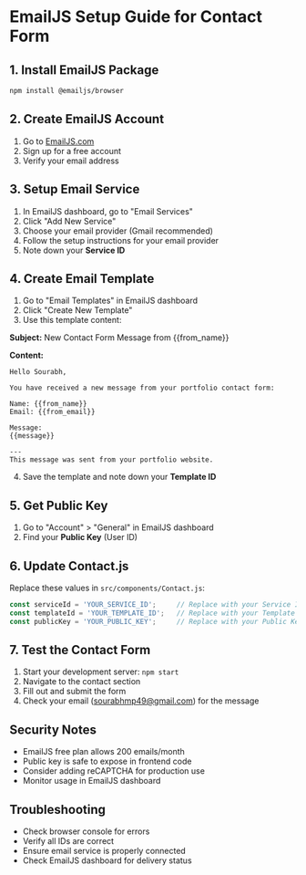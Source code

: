# EmailJS Setup Guide for Contact Form

## 1. Install EmailJS Package
```bash
npm install @emailjs/browser
```

## 2. Create EmailJS Account
1. Go to [EmailJS.com](https://www.emailjs.com/)
2. Sign up for a free account
3. Verify your email address

## 3. Setup Email Service
1. In EmailJS dashboard, go to "Email Services"
2. Click "Add New Service"
3. Choose your email provider (Gmail recommended)
4. Follow the setup instructions for your email provider
5. Note down your **Service ID**

## 4. Create Email Template
1. Go to "Email Templates" in EmailJS dashboard
2. Click "Create New Template"
3. Use this template content:

**Subject:** New Contact Form Message from {{from_name}}

**Content:**
```
Hello Sourabh,

You have received a new message from your portfolio contact form:

Name: {{from_name}}
Email: {{from_email}}

Message:
{{message}}

---
This message was sent from your portfolio website.
```

4. Save the template and note down your **Template ID**

## 5. Get Public Key
1. Go to "Account" > "General" in EmailJS dashboard
2. Find your **Public Key** (User ID)

## 6. Update Contact.js
Replace these values in `src/components/Contact.js`:

```javascript
const serviceId = 'YOUR_SERVICE_ID';     // Replace with your Service ID
const templateId = 'YOUR_TEMPLATE_ID';   // Replace with your Template ID  
const publicKey = 'YOUR_PUBLIC_KEY';     // Replace with your Public Key
```

## 7. Test the Contact Form
1. Start your development server: `npm start`
2. Navigate to the contact section
3. Fill out and submit the form
4. Check your email (sourabhmp49@gmail.com) for the message

## Security Notes
- EmailJS free plan allows 200 emails/month
- Public key is safe to expose in frontend code
- Consider adding reCAPTCHA for production use
- Monitor usage in EmailJS dashboard

## Troubleshooting
- Check browser console for errors
- Verify all IDs are correct
- Ensure email service is properly connected
- Check EmailJS dashboard for delivery status